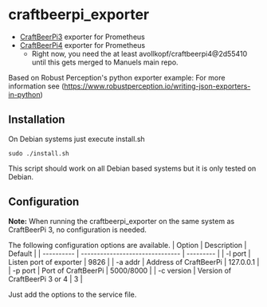 # craftbeerpi_exporter
* [CraftBeerPi3](https://github.com/Manuel83/craftbeerpi3) exporter for Prometheus
* [CraftBeerPi4](https://github.com/Manuel83/craftbeerpi4) exporter for Prometheus
  * Right now, you need the at least avollkopf/craftbeerpi4@2d55410 until this gets merged to Manuels main repo.

Based on Robust Perception's python exporter example: For more information see (https://www.robustperception.io/writing-json-exporters-in-python)

## Installation
On Debian systems just execute install.sh
```shell
sudo ./install.sh
```
This script should work on all Debian based systems but it is only tested on Debian.

## Configuration
**Note:** When running the craftbeerpi_exporter on the same system as CraftBeerPi 3, no configuration is needed.

The following configuration options are available.
| Option     | Description                     | Default   |
| ---------- | ------------------------------- | --------- |
| -l port    | Listen port of exporter         | 9826      |
| -a addr    | Address of CraftBeerPi          | 127.0.0.1 |
| -p port    | Port of CraftBeerPi             | 5000/8000 |
| -c version | Version of CraftBeerPi 3 or 4   | 3         |

Just add the options to the service file.
